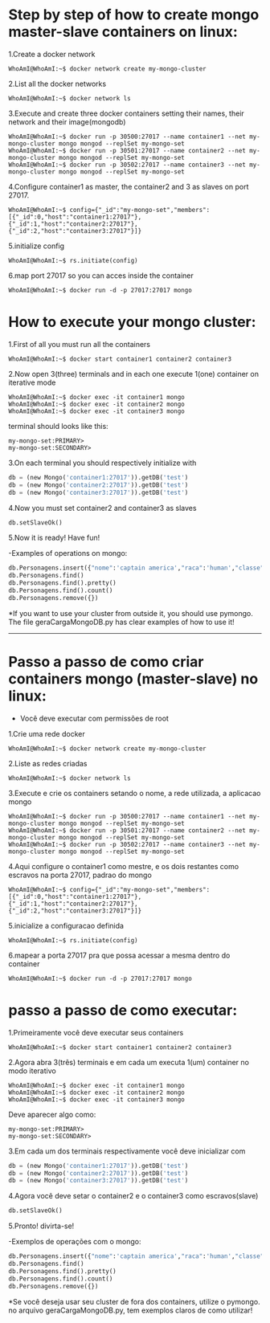 # Step by step of how to create mongo master-slave containers on linux:<br>
1.Create a docker network
```console
WhoAmI@WhoAmI:~$ docker network create my-mongo-cluster  
```

2.List all the docker networks  
```console
WhoAmI@WhoAmI:~$ docker network ls  
```

3.Execute and create three docker containers setting their names, their network and their image(mongodb)  
```console
WhoAmI@WhoAmI:~$ docker run -p 30500:27017 --name container1 --net my-mongo-cluster mongo mongod --replSet my-mongo-set  
WhoAmI@WhoAmI:~$ docker run -p 30501:27017 --name container2 --net my-mongo-cluster mongo mongod --replSet my-mongo-set  
WhoAmI@WhoAmI:~$ docker run -p 30502:27017 --name container3 --net my-mongo-cluster mongo mongod --replSet my-mongo-set
```

4.Configure container1 as master, the container2 and 3 as slaves on port 27017.
```console
WhoAmI@WhoAmI:~$ config={"_id":"my-mongo-set","members":[{"_id":0,"host":"container1:27017"},{"_id":1,"host":"container2:27017"},{"_id":2,"host":"container3:27017"}]}  
```

5.initialize config  
```console
WhoAmI@WhoAmI:~$ rs.initiate(config)  
```

6.map port 27017 so you can acces inside the container  
```console
WhoAmI@WhoAmI:~$ docker run -d -p 27017:27017 mongo  
```

# How to execute your mongo cluster:

1.First of all you must run all the containers  
```console
WhoAmI@WhoAmI:~$ docker start container1 container2 container3  
```

2.Now open 3(three) terminals and in each one execute 1(one) container on iterative mode  
```console
WhoAmI@WhoAmI:~$ docker exec -it container1 mongo  
WhoAmI@WhoAmI:~$ docker exec -it container2 mongo  
WhoAmI@WhoAmI:~$ docker exec -it container3 mongo  
```

terminal should looks like this:     
```console
my-mongo-set:PRIMARY>  
my-mongo-set:SECONDARY>  
``` 

3.On each terminal you should respectively initialize with
```python
db = (new Mongo('container1:27017')).getDB('test')  
db = (new Mongo('container2:27017')).getDB('test')  
db = (new Mongo('container3:27017')).getDB('test')  
```

4.Now you must set container2 and container3 as slaves
```python
db.setSlaveOk()  
```

5.Now it is ready! Have fun!  


-Examples of operations on mongo:
```python
db.Personagens.insert({"nome":'captain america',"raca":'human',"classe":'warrior',"vida":97})  
db.Personagens.find()  
db.Personagens.find().pretty()  
db.Personagens.find().count()  
db.Personagens.remove({})  
``` 

*If you want to use your cluster from outside it, you should use pymongo. The file geraCargaMongoDB.py has clear examples of how to use it!   


<hr>


# Passo a passo de como criar containers mongo (master-slave) no linux:<br>

* Você deve executar com permissões de root

1.Crie uma rede docker
```console
WhoAmI@WhoAmI:~$ docker network create my-mongo-cluster  
```

2.Liste as redes criadas  
```console
WhoAmI@WhoAmI:~$ docker network ls  
```

3.Execute e crie os containers setando o nome, a rede utilizada, a aplicacao mongo   
```console
WhoAmI@WhoAmI:~$ docker run -p 30500:27017 --name container1 --net my-mongo-cluster mongo mongod --replSet my-mongo-set  
WhoAmI@WhoAmI:~$ docker run -p 30501:27017 --name container2 --net my-mongo-cluster mongo mongod --replSet my-mongo-set  
WhoAmI@WhoAmI:~$ docker run -p 30502:27017 --name container3 --net my-mongo-cluster mongo mongod --replSet my-mongo-set
```

4.Aqui configure o container1 como mestre, e os dois restantes como escravos na porta 27017, padrao do mongo
```console
WhoAmI@WhoAmI:~$ config={"_id":"my-mongo-set","members":[{"_id":0,"host":"container1:27017"},{"_id":1,"host":"container2:27017"},{"_id":2,"host":"container3:27017"}]}  
```
5.inicialize a configuracao definida 
```console
WhoAmI@WhoAmI:~$ rs.initiate(config)  
```
6.mapear a porta 27017 pra que possa acessar a mesma dentro do container  
```console
WhoAmI@WhoAmI:~$ docker run -d -p 27017:27017 mongo  
```
# passo a passo de como executar:  

1.Primeiramente você deve executar seus containers  
```console
WhoAmI@WhoAmI:~$ docker start container1 container2 container3  
```
2.Agora abra 3(três) terminais e em cada um executa 1(um) container no modo iterativo   
```console
WhoAmI@WhoAmI:~$ docker exec -it container1 mongo  
WhoAmI@WhoAmI:~$ docker exec -it container2 mongo  
WhoAmI@WhoAmI:~$ docker exec -it container3 mongo  
```
Deve aparecer algo como:      
```console
my-mongo-set:PRIMARY>  
my-mongo-set:SECONDARY>  
``` 
3.Em cada um dos terminais respectivamente você deve inicializar com 
```python
db = (new Mongo('container1:27017')).getDB('test')  
db = (new Mongo('container2:27017')).getDB('test')  
db = (new Mongo('container3:27017')).getDB('test')  
```
4.Agora você deve setar o container2 e o container3 como escravos(slave)
```python
db.setSlaveOk()  
```
5.Pronto! divirta-se! 

-Exemplos de operações com o mongo:  
```python
db.Personagens.insert({"nome":'captain america',"raca":'human',"classe":'warrior',"vida":97})  
db.Personagens.find()  
db.Personagens.find().pretty()  
db.Personagens.find().count()  
db.Personagens.remove({})  
``` 


*Se você deseja usar seu cluster de fora dos containers, utilize o pymongo. no arquivo geraCargaMongoDB.py, tem exemplos claros de como utilizar!  

